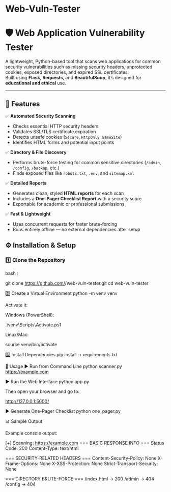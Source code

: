 # Web-Vuln-Tester


# 🛡️ Web Application Vulnerability Tester

A lightweight, Python-based tool that scans web applications for common security vulnerabilities such as missing security headers, unprotected cookies, exposed directories, and expired SSL certificates.  
Built using **Flask**, **Requests**, and **BeautifulSoup**, it’s designed for **educational and ethical** use.

---

## 🚀 Features

✅ **Automated Security Scanning**
- Checks essential HTTP security headers  
- Validates SSL/TLS certificate expiration  
- Detects unsafe cookies (`Secure`, `HttpOnly`, `SameSite`)  
- Identifies HTML forms and potential input points  

✅ **Directory & File Discovery**
- Performs brute-force testing for common sensitive directories (`/admin`, `/config`, `/backup`, etc.)  
- Finds exposed files like `robots.txt`, `.env`, and `sitemap.xml`

✅ **Detailed Reports**
- Generates clean, styled **HTML reports** for each scan  
- Includes a **One-Pager Checklist Report** with a security score  
- Exportable for academic or professional submissions  

✅ **Fast & Lightweight**
- Uses concurrent requests for faster brute-forcing  
- Runs entirely offline — no external dependencies after setup  


## ⚙️ Installation & Setup

### 1️⃣ Clone the Repository
bash :

git clone https://github.com/<your-username>/web-vuln-tester.git
cd web-vuln-tester

2️⃣ Create a Virtual Environment
python -m venv venv


Activate it:

Windows (PowerShell):

.\venv\Scripts\Activate.ps1


Linux/Mac:

source venv/bin/activate

3️⃣ Install Dependencies
pip install -r requirements.txt

🧪 Usage
▶️ Run from Command Line
python scanner.py https://example.com

▶️ Run the Web Interface
python app.py


Then open your browser and go to:

http://127.0.0.1:5000/

▶️ Generate One-Pager Checklist
python one_pager.py

📊 Sample Output

Example console output:

[+] Scanning: https://example.com
=== BASIC RESPONSE INFO ===
Status Code: 200
Content-Type: text/html

=== SECURITY-RELATED HEADERS ===
Content-Security-Policy: None
X-Frame-Options: None
X-XSS-Protection: None
Strict-Transport-Security: None

=== DIRECTORY BRUTE-FORCE ===
/index.html -> 200
/admin -> 404
/config -> 404

